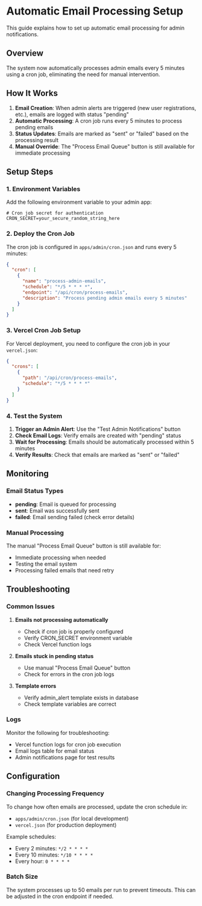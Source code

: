 # Automatic Email Processing Setup

This guide explains how to set up automatic email processing for admin notifications.

## Overview

The system now automatically processes admin emails every 5 minutes using a cron job, eliminating the need for manual intervention.

## How It Works

1. **Email Creation**: When admin alerts are triggered (new user registrations, etc.), emails are logged with status "pending"
2. **Automatic Processing**: A cron job runs every 5 minutes to process pending emails
3. **Status Updates**: Emails are marked as "sent" or "failed" based on the processing result
4. **Manual Override**: The "Process Email Queue" button is still available for immediate processing

## Setup Steps

### 1. Environment Variables

Add the following environment variable to your admin app:

```env
# Cron job secret for authentication
CRON_SECRET=your_secure_random_string_here
```

### 2. Deploy the Cron Job

The cron job is configured in `apps/admin/cron.json` and runs every 5 minutes:

```json
{
  "cron": [
    {
      "name": "process-admin-emails",
      "schedule": "*/5 * * * *",
      "endpoint": "/api/cron/process-emails",
      "description": "Process pending admin emails every 5 minutes"
    }
  ]
}
```

### 3. Vercel Cron Job Setup

For Vercel deployment, you need to configure the cron job in your `vercel.json`:

```json
{
  "crons": [
    {
      "path": "/api/cron/process-emails",
      "schedule": "*/5 * * * *"
    }
  ]
}
```

### 4. Test the System

1. **Trigger an Admin Alert**: Use the "Test Admin Notifications" button
2. **Check Email Logs**: Verify emails are created with "pending" status
3. **Wait for Processing**: Emails should be automatically processed within 5 minutes
4. **Verify Results**: Check that emails are marked as "sent" or "failed"

## Monitoring

### Email Status Types

- **pending**: Email is queued for processing
- **sent**: Email was successfully sent
- **failed**: Email sending failed (check error details)

### Manual Processing

The manual "Process Email Queue" button is still available for:

- Immediate processing when needed
- Testing the email system
- Processing failed emails that need retry

## Troubleshooting

### Common Issues

1. **Emails not processing automatically**
   - Check if cron job is properly configured
   - Verify CRON_SECRET environment variable
   - Check Vercel function logs

2. **Emails stuck in pending status**
   - Use manual "Process Email Queue" button
   - Check for errors in the cron job logs

3. **Template errors**
   - Verify admin_alert template exists in database
   - Check template variables are correct

### Logs

Monitor the following for troubleshooting:

- Vercel function logs for cron job execution
- Email logs table for email status
- Admin notifications page for test results

## Configuration

### Changing Processing Frequency

To change how often emails are processed, update the cron schedule in:

- `apps/admin/cron.json` (for local development)
- `vercel.json` (for production deployment)

Example schedules:

- Every 2 minutes: `*/2 * * * *`
- Every 10 minutes: `*/10 * * * *`
- Every hour: `0 * * * *`

### Batch Size

The system processes up to 50 emails per run to prevent timeouts. This can be adjusted in the cron endpoint if needed.
